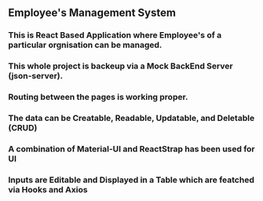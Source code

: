 ## Employee's Management System

### This is React Based Application where Employee's of a particular orgnisation can be managed.
### This whole project is backeup via a Mock BackEnd Server (json-server).
### Routing between the pages is working proper.
### The data can be Creatable, Readable, Updatable, and Deletable (CRUD)
### A combination of Material-UI and ReactStrap has been used for UI
### Inputs are Editable and Displayed in a Table which are featched via Hooks and Axios
 